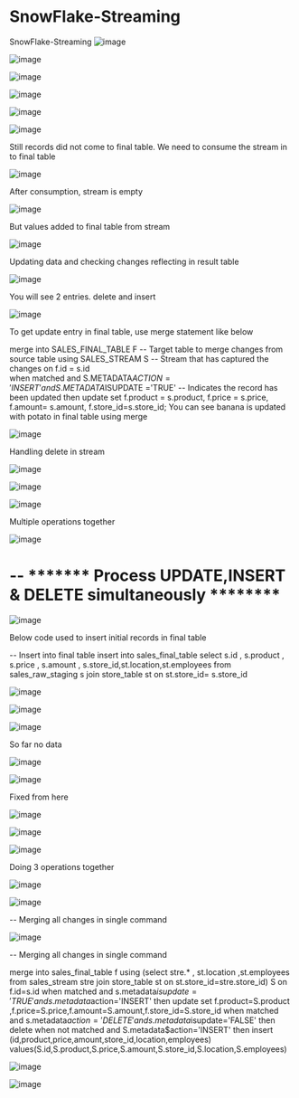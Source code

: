 # SnowFlake-Streaming
SnowFlake-Streaming
![image](https://github.com/user-attachments/assets/72ef2e08-a4c3-47d5-a4fb-d9ccac7ceaba)


![image](https://github.com/user-attachments/assets/b81a82ab-bdaf-4f35-b60c-b2f9e7913205)


![image](https://github.com/user-attachments/assets/40172f2a-299a-4aca-a931-b8bf110e1207)


![image](https://github.com/user-attachments/assets/e1342aa5-2c00-4eeb-8234-44bb64d1a59e)


![image](https://github.com/user-attachments/assets/b31bedd0-ba90-4724-a19f-992c22d8c2ce)

![image](https://github.com/user-attachments/assets/e9304b89-51a7-4d22-9c6d-479460c9ebb3)


Still records did not come to final table. We need to consume the stream in to final table

![image](https://github.com/user-attachments/assets/37511d7a-3395-4145-8708-9862eb9a405a)


After consumption, stream is empty

![image](https://github.com/user-attachments/assets/a1cf7491-5072-4ca3-b080-a609dabe1489)

But values added to final table from stream


![image](https://github.com/user-attachments/assets/bae5e77e-e6ec-4cac-9397-4fac61edb8e8)


Updating data and checking changes reflecting in result table




![image](https://github.com/user-attachments/assets/eb98af1c-3d9e-4dae-a349-dbab975ba139)

You will see 2 entries. delete and insert

![image](https://github.com/user-attachments/assets/e3f8a4ea-a60e-4b51-9a65-6216c091c8a0)

To get update entry in final table, use merge statement like below

merge into SALES_FINAL_TABLE F      -- Target table to merge changes from source table
using SALES_STREAM S                -- Stream that has captured the changes
   on  f.id = s.id                 
when matched 
    and S.METADATA$ACTION ='INSERT'
    and S.METADATA$ISUPDATE ='TRUE'        -- Indicates the record has been updated 
    then update 
    set f.product = s.product,
        f.price = s.price,
        f.amount= s.amount,
        f.store_id=s.store_id;
You can see banana is updated with potato in final table using merge

![image](https://github.com/user-attachments/assets/7996396c-747c-4804-83fc-37611905f523)


Handling delete in stream

![image](https://github.com/user-attachments/assets/cb058918-c145-4cf8-877b-61b39ce5101d)

![image](https://github.com/user-attachments/assets/4d7a45d6-2ad1-4057-aad6-58ab0d0497c3)

![image](https://github.com/user-attachments/assets/7ca9b712-d05e-443d-b6f6-b6a84a0fc125)


Multiple operations together

![image](https://github.com/user-attachments/assets/7eca6e18-9988-4802-806e-e7f9af18c630)

# -- ******* Process UPDATE,INSERT & DELETE simultaneously  ********   
![image](https://github.com/user-attachments/assets/76bc8614-fdc6-434b-bb79-961dcd52538c)

Below code used to insert initial records in final table

-- Insert into final table
  insert into sales_final_table 
  select s.id ,
  s.product ,
  s.price ,
  s.amount ,
  s.store_id,st.location,st.employees from 
  sales_raw_staging s join store_table st on st.store_id= s.store_id

![image](https://github.com/user-attachments/assets/4363d2b6-1140-4f91-b6e0-1d4a283d145c)

![image](https://github.com/user-attachments/assets/612f28e3-ff1f-4d5a-b2be-51fff41b246f)

![image](https://github.com/user-attachments/assets/0c3e5f10-b684-4e58-89eb-1c7f24129c03)


So far no data

![image](https://github.com/user-attachments/assets/7c2a9011-17d5-4eae-bb6c-6be505cb14a4)




![image](https://github.com/user-attachments/assets/1ca7af3e-0c36-4bdc-9f1f-5a118571d0df)


Fixed from here

![image](https://github.com/user-attachments/assets/b1fd9bf4-5f57-48ac-9c78-2604822e3067)

![image](https://github.com/user-attachments/assets/d2898c78-26d6-4061-92a2-a2696e247d25)

![image](https://github.com/user-attachments/assets/9961a412-b66c-49df-aa2c-9e8bb8b6213b)

Doing 3 operations together

![image](https://github.com/user-attachments/assets/ff55c6e0-80ce-4ead-9caa-35d646c3c3db)

![image](https://github.com/user-attachments/assets/77d5c731-4cef-4def-8049-40702a348c37)


-- Merging all changes in single command

![image](https://github.com/user-attachments/assets/d8a24fd2-8440-4ca4-9159-c4d9196802f5)


-- Merging all changes in single command

merge into sales_final_table f using
(select stre.* , st.location ,st.employees from sales_stream stre join store_table st on st.store_id=stre.store_id) S
on f.id=s.id
when matched
and s.metadata$isupdate='TRUE' and s.metadata$action='INSERT'
then update
set  f.product=S.product ,f.price=S.price,f.amount=S.amount,f.store_id=S.store_id
when matched
and s.metadata$action='DELETE' and s.metadata$isupdate='FALSE'
then delete
when not matched
and S.metadata$action='INSERT' then
insert (id,product,price,amount,store_id,location,employees) values(S.id,S.product,S.price,S.amount,S.store_id,S.location,S.employees)


![image](https://github.com/user-attachments/assets/d6570ebb-a100-4852-a2dd-61ecc72c4fde)


![image](https://github.com/user-attachments/assets/34afe670-fd92-4357-8eeb-7537e1ec59b2)

















        










